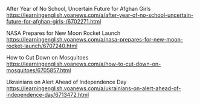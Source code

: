 After Year of No School, Uncertain Future for Afghan Girls https://learningenglish.voanews.com/a/after-year-of-no-school-uncertain-future-for-afghan-girls-/6702271.html 

NASA Prepares for New Moon Rocket Launch https://learningenglish.voanews.com/a/nasa-prepares-for-new-moon-rocket-launch/6707240.html

How to Cut Down on Mosquitoes https://learningenglish.voanews.com/a/how-to-cut-down-on-mosquitoes/6705857.html

Ukrainians on Alert Ahead of Independence Day https://learningenglish.voanews.com/a/ukrainians-on-alert-ahead-of-independence-day/6713472.html

